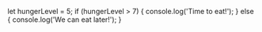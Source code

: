 let hungerLevel = 5;
if (hungerLevel > 7) {
  console.log('Time to eat!');
} else {
  console.log('We can eat later!');
}